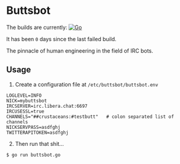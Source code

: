 # Buttsbot

The builds are currently: [![Go](https://github.com/Brekkjern/buttsbot/actions/workflows/go.yml/badge.svg?branch=master)](https://github.com/Brekkjern/buttsbot/actions/workflows/go.yml)

It has been `0` days since the last failed build.

The pinnacle of human engineering in the field of IRC bots.

## Usage

1. Create a configuration file at `/etc/buttsbot/buttsbot.env`

```env
LOGLEVEL=INFO
NICK=mybuttsbot
IRCSERVER=irc.libera.chat:6697
IRCUSESSL=true
CHANNELS="##crustaceans:#testbutt"   # colon separated list of channels
NICKSERVPASS=asdfghj
TWITTERAPITOKEN=asdfghj
```

2. Then run that shit...

```sh
$ go run buttsbot.go
```